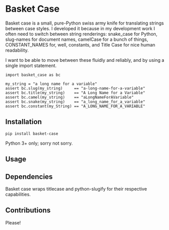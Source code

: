 # Basket Case
Basket case is a small, pure-Python swiss army knife for translating strings between case styles. I developed it because in my development work I often need to switch between string renderings: snake_case for Python, slug-names for document names, camelCase for a bunch of things, CONSTANT_NAMES for, well, constants, and Title Case for nice human readability.

I want to be able to move between these fluidly and reliably, and by using a single import statement.

```
import basket_case as bc

my_string = "a long name for a variable"
assert bc.slug(my_string)     == "a-long-name-for-a-variable"
assert bc.title(my_string)    == "A Long Name for a Variable"
assert bc.camel(my_string)    == "aLongNameForAVariable"
assert bc.snake(my_string)    == "a_long_name_for_a_variable"
assert bc.constant(my_String) == "A_LONG_NAME_FOR_A_VARIABLE"
```

## Installation

```
pip install basket-case
```

Python 3+ only; sorry not sorry.

## Usage



## Dependencies

Basket case wraps titlecase and python-slugify for their respective capabilities.

## Contributions

Please!
